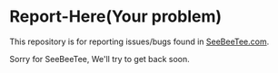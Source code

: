 Report-Here(Your problem)
===========

This repository is for reporting issues/bugs found in [SeeBeeTee.com](http://seebeetee.com "Creative Blogging Tips").

Sorry for SeeBeeTee, We'll try to get back soon.
